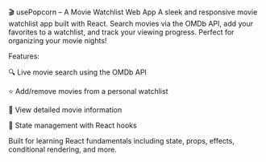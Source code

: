 🎬 usePopcorn – A Movie Watchlist Web App
A sleek and responsive movie watchlist app built with React. Search movies via the OMDb API, add your favorites to a watchlist, and track your viewing progress. Perfect for organizing your movie nights!

Features:

🔍 Live movie search using the OMDb API

⭐ Add/remove movies from a personal watchlist

🎥 View detailed movie information

💾 State management with React hooks

Built for learning React fundamentals including state, props, effects, conditional rendering, and more.
